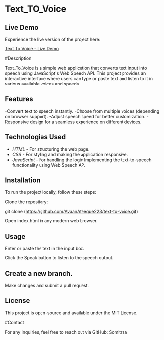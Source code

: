 # Text_TO_Voice

## Live Demo

Experience the live version of the project here: 

[Text To Voice - Live Demo](https://ayaanateeque223.github.io/text-to-voice/)

#Description

Text_To_Voice is a simple web application that converts text input into speech using JavaScript's Web Speech API. This project provides an interactive interface where users can type or paste text and listen to it in various available voices and speeds.

## Features

-Convert text to speech instantly.
-Choose from multiple voices (depending on browser support).
-Adjust speech speed for better customization.
-Responsive design for a seamless experience on different devices.

## Technologies Used

- *HTML* - For structuring the web page.
- *CSS* - For styling and making the application responsive.
- *JavaScript* - For handling the logic Implementing the text-to-speech functionality using Web Speech AP.

## Installation

To run the project locally, follow these steps:

Clone the repository:

git clone (https://github.com/AyaanAteeque223/text-to-voice.git)


Open index.html in any modern web browser.

## Usage

Enter or paste the text in the input box.


Click the Speak button to listen to the speech output.



## Create a new branch.

Make changes and submit a pull request.

## License

This project is open-source and available under the MIT License.

#Contact

For any inquiries, feel free to reach out via GitHub: Somitraa
